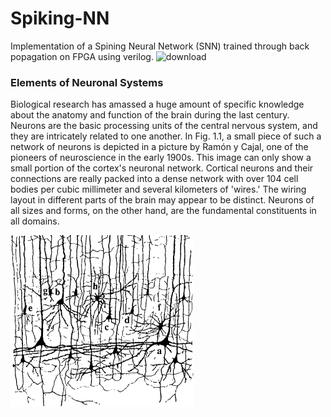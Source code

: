 # Spiking-NN
Implementation of a Spining Neural Network (SNN) trained through back popagation on FPGA using verilog.
![download](https://user-images.githubusercontent.com/66618738/162516607-1e84397c-c0c4-40c7-a6ce-8a90e650bc5d.png)


<h3>Elements of Neuronal Systems</h3>
<p>Biological research has amassed a huge amount of specific knowledge about the anatomy and function of the brain during the last century. Neurons are the basic processing units of the central nervous system, and they are intricately related to one another. In Fig. 1.1, a small piece of such a network of neurons is depicted in a picture by Ramón y Cajal, one of the pioneers of neuroscience in the early 1900s. This image can only show a small portion of the cortex's neuronal network. Cortical neurons and their connections are really packed into a dense network with over 104 cell bodies per cubic millimeter and several kilometers of 'wires.' The wiring layout in different parts of the brain may appear to be distinct. Neurons of all sizes and forms, on the other hand, are the fundamental constituents in all domains. </p>


![This is an image](https://github.com/Asmer-Hamid-Ali/Spiking-NN/blob/main/Images_for_readme/figure%201.1%20(1).png)


